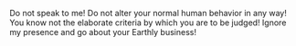 Do not speak to me! Do not alter your normal human behavior in any way! You know not the elaborate criteria by which you are to be judged! Ignore my presence and go about your Earthly business!